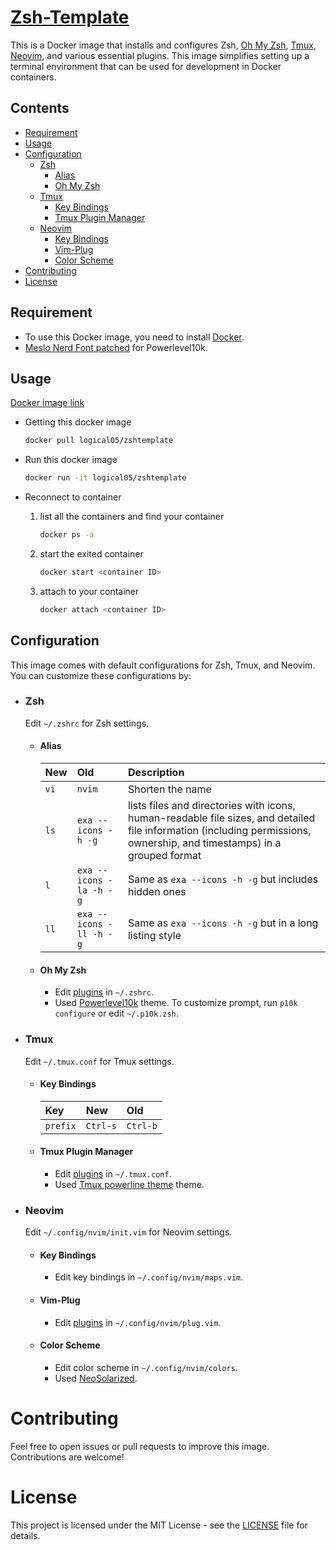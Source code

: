 # [Zsh-Template](https://hub.docker.com/r/logical05/zshtemplate)

This is a Docker image that installs and configures Zsh, [Oh My Zsh](https://ohmyz.sh/), [Tmux](https://github.com/tmux/tmux), [Neovim](https://neovim.io/), and various essential plugins. 
This image simplifies setting up a terminal environment that can be used for development in Docker containers.

## Contents

- [Requirement](#requirement)
- [Usage](#usage)
- [Configuration](#configuration)
  - [Zsh](#zsh)
    - [Alias](#alias)
    - [Oh My Zsh](#oh-my-zsh)
  - [Tmux](#tmux)
    - [Key Bindings](#key-bindings)
    - [Tmux Plugin Manager](#tmux-plugin-manager)
  - [Neovim](#neovim)
    - [Key Bindings](#key-bindings-1)
    - [Vim-Plug](#vim-plug)
    - [Color Scheme](#color-scheme)
- [Contributing](#contributing)
- [License](#license)

## Requirement

- To use this Docker image, you need to install [Docker](https://docs.docker.com/).
- [Meslo Nerd Font patched](https://github.com/romkatv/powerlevel10k?tab=readme-ov-file#fonts) for Powerlevel10k.

## Usage

[Docker image link](https://hub.docker.com/r/logical05/zshtemplate)
- Getting this docker image
  ```zsh
  docker pull logical05/zshtemplate
  ```
  
- Run this docker image
  ```zsh
  docker run -it logical05/zshtemplate
  ```
  
- Reconnect to container
  1. list all the containers and find your container
     ```zsh
     docker ps -a
     ```
  3. start the exited container
     ```zsh
     docker start <container ID>
     ```
  5. attach to your container
     ```zsh
     docker attach <container ID>
     ```
     
## Configuration

This image comes with default configurations for Zsh, Tmux, and Neovim. You can customize these configurations by:

- ### Zsh
  Edit `~/.zshrc` for Zsh settings.
  
  - #### Alias
    | New  | Old                     | Description                                                                                                                                                             | 
    | :--- | :---------------------- | :---------------------------------------------------------------------------------------------------------------------------------------------------------------------- |
    | `vi` | `nvim`                  | Shorten the name                                                                                                                                                        |
    | `ls` | `exa --icons -h -g`     | lists files and directories with icons, human-readable file sizes, and detailed file information (including permissions, ownership, and timestamps) in a grouped format |
    | `l`  | `exa --icons -la -h -g` | Same as `exa --icons -h -g` but includes hidden ones                                                                                                                    |
    | `ll` | `exa --icons -ll -h -g` | Same as `exa --icons -h -g` but in a long listing style                                                                                                                 |
    
  - #### Oh My Zsh
    - Edit [plugins](https://github.com/ohmyzsh/ohmyzsh/wiki/plugins) in `~/.zshrc`.
    - Used [Powerlevel10k](https://github.com/romkatv/powerlevel10k) theme. To customize prompt, run `p10k configure` or edit `~/.p10k.zsh`.

- ### Tmux
  Edit `~/.tmux.conf` for Tmux settings.
  
  - #### Key Bindings
    | Key      | New      | Old      | 
    | :------- | :------- | :------- |
    | `prefix` | `Ctrl-s` | `Ctrl-b` |

  - #### Tmux Plugin Manager
    - Edit [plugins](https://github.com/tmux-plugins/tpm) in `~/.tmux.conf`.
    - Used [Tmux powerline theme](https://github.com/wfxr/tmux-power) theme.
  
- ### Neovim
  Edit `~/.config/nvim/init.vim` for Neovim settings.

  - #### Key Bindings
    - Edit key bindings in `~/.config/nvim/maps.vim`.

  - #### Vim-Plug
    - Edit [plugins](https://github.com/junegunn/vim-plug) in `~/.config/nvim/plug.vim`.

  - #### Color Scheme
    - Edit color scheme in `~/.config/nvim/colors`.
    - Used [NeoSolarized](https://github.com/iCyMind/NeoSolarized).

# Contributing

Feel free to open issues or pull requests to improve this image. Contributions are welcome!

# License

This project is licensed under the MIT License - see the [LICENSE](LICENSE) file for details.
